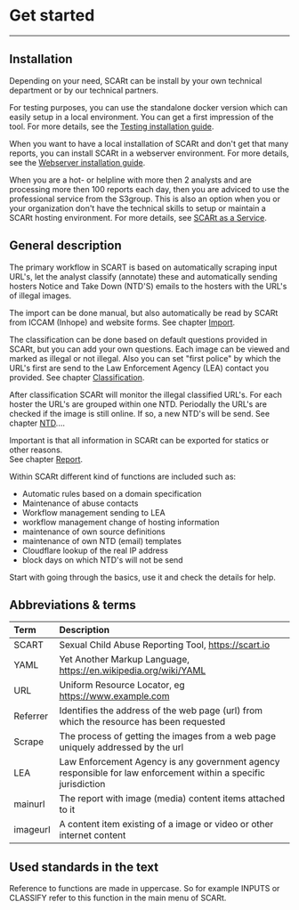 # Get started

---

## Installation

Depending on your need, SCARt can be install by your own technical department or by
our technical partners.

For testing purposes, you can use the standalone docker version which can easily setup 
in a local environment. You can get a first impression of the tool. For more details, 
see the [Testing installation guide](installation/test.md). 

When you want to have a local installation of SCARt and don't get that many reports, 
you can install SCARt in a webserver environment. For more details, see the 
[Webserver installation guide](installation/webserver.md).

When you are a hot- or helpline with more then 2 analysts and are processing more then 
100 reports each day, then you are adviced to use the professional service from the 
S3group. This is also an option when you or your organization don't have the technical 
skills to setup or maintain a SCARt hosting environment. For more details, 
see [SCARt as a Service](installation/saas.md).

## General description

The primary workflow in SCART is based on automatically scraping input URL's, let 
the analyst classify (annotate) these and automatically sending hosters Notice 
and Take Down (NTD'S) emails to the hosters with the URL's of illegal images. 

The import can be done manual, but also automatically be read by SCARt from ICCAM 
(Inhope) and website forms. 
See chapter [Import](basic/import.md).

The classification can be done based on default questions provided in SCARt, but you 
can add your own questions. Each image can be viewed and marked as illegal or not 
illegal. Also you can set "first police" by which the URL's first are send to the 
Law Enforcement Agency (LEA) contact you provided. 
See chapter [Classification](basic/classification.md).

After classification SCARt will monitor the illegal classified URL's. For each hoster 
the URL's are grouped within one NTD. Periodally the URL's are checked if the image 
is still online. If so, a new NTD's will be send. 
See chapter [NTD](basic/ntd.md)....

Important is that all information in SCARt can be exported for statics or other 
reasons.  
See chapter [Report](basic/report.md).

Within SCARt different kind of functions are included such as:

- Automatic rules based on a domain specification
- Maintenance of abuse contacts 
- Workflow management sending to LEA
- workflow management change of hosting information
- maintenance of own source definitions
- maintenance of own NTD (email) templates
- Cloudflare lookup of the real IP address
- block days on which NTD's will not be send

Start with going through the basics, use it and check the details for help. 
 

## Abbreviations & terms

| Term     | Description                                                                                                    |
|:---------|:---------------------------------------------------------------------------------------------------------------|
| SCART    | Sexual Child Abuse Reporting Tool, <https://scart.io>                                                          |
| YAML     | Yet Another Markup Language, <https://en.wikipedia.org/wiki/YAML>                                              |
| URL      | Uniform Resource Locator, eg <https://www.example.com>                                                          |
| Referrer | Identifies the address of the web page (url) from which the resource has been requested                        |
| Scrape   | The process of getting the images from a web page uniquely addressed by the url                                |
| LEA      | Law Enforcement Agency is any government agency responsible for law enforcement within a specific jurisdiction |
| mainurl  | The report with image (media) content items attached to it |
| imageurl | A content item existing of a image or video or other internet content |


## Used standards in the text 

Reference to functions are made in uppercase. So for example INPUTS or CLASSIFY refer to this function
in the main menu of SCARt.



